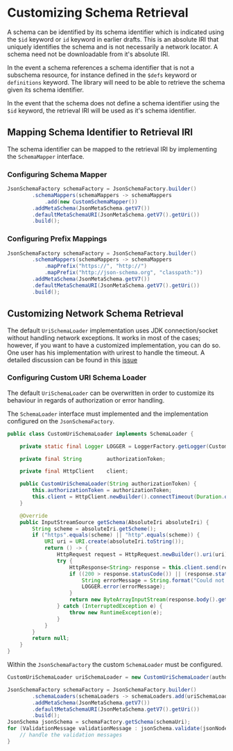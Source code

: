 # Customizing Schema Retrieval

A schema can be identified by its schema identifier which is indicated using the `$id` keyword or `id` keyword in earlier drafts. This is an absolute IRI that uniquely identifies the schema and is not necessarily a network locator. A schema need not be downloadable from it's absolute IRI.

In the event a schema references a schema identifier that is not a subschema resource, for instance defined in the `$defs` keyword or `definitions` keyword. The library will need to be able to retrieve the schema given its schema identifier.

In the event that the schema does not define a schema identifier using the `$id` keyword, the retrieval IRI will be used as it's schema identifier.

## Mapping Schema Identifier to Retrieval IRI

The schema identifier can be mapped to the retrieval IRI by implementing the `SchemaMapper` interface.

### Configuring Schema Mapper

```java
JsonSchemaFactory schemaFactory = JsonSchemaFactory.builder()
        .schemaMappers(schemaMappers -> schemaMappers
            .add(new CustomSchemaMapper())
        .addMetaSchema(JsonMetaSchema.getV7())
        .defaultMetaSchemaURI(JsonMetaSchema.getV7().getUri())
        .build();
```

### Configuring Prefix Mappings

```java
JsonSchemaFactory schemaFactory = JsonSchemaFactory.builder()
        .schemaMappers(schemaMappers -> schemaMappers
            .mapPrefix("https://", "http://")
            .mapPrefix("http://json-schema.org", "classpath:"))
        .addMetaSchema(JsonMetaSchema.getV7())
        .defaultMetaSchemaURI(JsonMetaSchema.getV7().getUri())
        .build();
```

## Customizing Network Schema Retrieval

The default `UriSchemaLoader` implementation uses JDK connection/socket without handling network exceptions. It works in most of the cases; however, if you want to have a customized implementation, you can do so. One user has his implementation with urirest to handle the timeout. A detailed discussion can be found in this [issue](https://github.com/networknt/json-schema-validator/issues/240)

### Configuring Custom URI Schema Loader

The default `UriSchemaLoader` can be overwritten in order to customize its behaviour in regards of authorization or error handling.

The `SchemaLoader` interface must implemented and the implementation configured on the `JsonSchemaFactory`.

```java
public class CustomUriSchemaLoader implements SchemaLoader {

    private static final Logger LOGGER = LoggerFactory.getLogger(CustomUriSchemaLoader.class);

    private final String        authorizationToken;

    private final HttpClient    client;

    public CustomUriSchemaLoader(String authorizationToken) {
        this.authorizationToken = authorizationToken;
        this.client = HttpClient.newBuilder().connectTimeout(Duration.ofSeconds(10)).build();
    }

    @Override
    public InputStreamSource getSchema(AbsoluteIri absoluteIri) {
        String scheme = absoluteIri.getScheme();
        if ("https".equals(scheme) || "http".equals(scheme)) {
            URI uri = URI.create(absoluteIri.toString());
            return () -> {
                HttpRequest request = HttpRequest.newBuilder().uri(uri).header("Authorization", authorizationToken).build();
                try {
                    HttpResponse<String> response = this.client.send(request, HttpResponse.BodyHandlers.ofString());
                    if ((200 > response.statusCode()) || (response.statusCode() > 299)) {
                        String errorMessage = String.format("Could not get data from schema endpoint. The following status %d was returned.", response.statusCode());
                        LOGGER.error(errorMessage);
                    }
                    return new ByteArrayInputStream(response.body().getBytes(StandardCharsets.UTF_8));
                } catch (InterruptedException e) {
                    throw new RuntimeException(e);
                }
            }
        }
        return null;
    }
}
```

Within the `JsonSchemaFactory` the custom `SchemaLoader` must be configured.

```java
CustomUriSchemaLoader uriSchemaLoader = new CustomUriSchemaLoader(authorizationToken);

JsonSchemaFactory schemaFactory = JsonSchemaFactory.builder()
        .schemaLoaders(schemaLoaders -> schemaLoaders.add(uriSchemaLoader))
        .addMetaSchema(JsonMetaSchema.getV7())
        .defaultMetaSchemaURI(JsonMetaSchema.getV7().getUri())
        .build();
JsonSchema jsonSchema = schemaFactory.getSchema(schemaUri);
for (ValidationMessage validationMessage : jsonSchema.validate(jsonNodeRecord)) {
    // handle the validation messages
}
```

